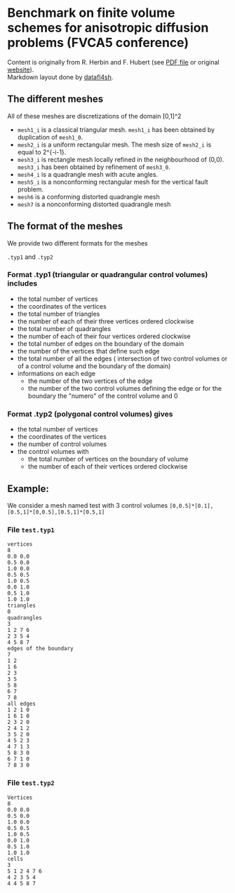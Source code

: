 # Benchmark on finite volume schemes for anisotropic diffusion problems (FVCA5 conference)

Content is originally from R. Herbin and F. Hubert (see [PDF file](bench.pdf) or original [website](https://www.i2m.univ-amu.fr/fvca5/benchmark/index.html)).  
Markdown layout done by [datafl4sh](https://github.com/wareHHOuse/fvca-meshes/blob/master/FVCA5/).  

## The different meshes

All of these meshes are discretizations of the domain [0,1]^2 
 
 * `mesh1_i` is a classical triangular mesh. `mesh1_i` has been obtained by duplication of `mesh1_0`.
 * `mesh2_i` is a uniform rectangular mesh. The mesh size of `mesh2_i` is equal to 2^{-i-1}.
 * `mesh3_i` is rectangle mesh locally refined in the neighbourhood of (0,0). `mesh3_i` has been obtained by refinement of `mesh3_0`.
 * `mesh4_i` is a quadrangle mesh with acute angles.
 * `mesh5_i` is a nonconforming rectangular mesh for the vertical fault problem.
 * `mesh6` is  a conforming distorted quadrangle mesh
 * `mesh7` is  a nonconforming distorted quadrangle mesh
 
## The format of the meshes

We provide two different formats for the meshes

 `.typ1` and `.typ2`


### Format .typ1 (triangular or quadrangular control volumes) includes
 * the  total number of vertices
 * the coordinates of the vertices   
 * the total number of triangles
 * the number of each of their three vertices ordered clockwise
 * the total number of quadrangles
 * the number of each of their four vertices ordered clockwise
 * the total number of edges on the boundary of the domain
 * the number of the vertices that define such edge
 * the total number of all the edges ( intersection of two control volumes or of a control volume and the boundary of the domain)
 * informations on each edge
    * the number of the two vertices of the edge 
    * the number of the two control volumes  defining the edge or for the boundary the "numero" of the control volume and 0
 


### Format .typ2 (polygonal control volumes) gives
 * the  total number of vertices
 * the coordinates of the vertices
 * the number of control volumes
 * the control volumes with
   * the total number of vertices on the boundary of volume
   * the number of each of their vertices ordered clockwise

 
## Example:
We consider a mesh named test with 3 control volumes `[0,0.5]*[0.1], [0.5,1]*[0,0.5],[0.5,1]*[0.5,1]`

### File `test.typ1`
```
vertices
8
0.0 0.0
0.5 0.0
1.0 0.0
0.5 0.5 
1.0 0.5
0.0 1.0
0.5 1.0
1.0 1.0
triangles
0
quadrangles
3
1 2 7 6
2 3 5 4
4 5 8 7
edges of the boundary
7
1 2
1 6 
2 3
3 5
5 8
6 7
7 8
all edges
1 2 1 0
1 6 1 0
2 3 2 0
2 4 1 2
3 5 2 0
4 5 2 3
4 7 1 3
5 8 3 0
6 7 1 0
7 8 3 0
```
     
### File `test.typ2`
```
Vertices
8
0.0 0.0
0.5 0.0
1.0 0.0
0.5 0.5 
1.0 0.5
0.0 1.0
0.5 1.0
1.0 1.0
cells
3
5 1 2 4 7 6
4 2 3 5 4
4 4 5 8 7
```
